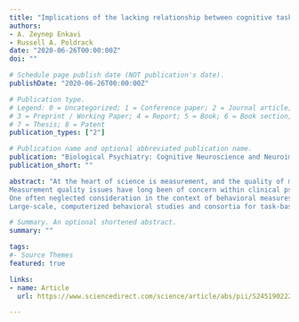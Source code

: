 ```yaml
---
title: "Implications of the lacking relationship between cognitive task and self report measures for psychiatry"
authors:
- A. Zeynep Enkavi
- Russell A. Poldrack
date: "2020-06-26T00:00:00Z"
doi: ""

# Schedule page publish date (NOT publication's date).
publishDate: "2020-06-26T00:00:00Z"

# Publication type.
# Legend: 0 = Uncategorized; 1 = Conference paper; 2 = Journal article;
# 3 = Preprint / Working Paper; 4 = Report; 5 = Book; 6 = Book section;
# 7 = Thesis; 8 = Patent
publication_types: ["2"]

# Publication name and optional abbreviated publication name.
publication: "Biological Psychiatry: Cognitive Neuroscience and Neuroimaging"
publication_short: ""

abstract: "At the heart of science is measurement, and the quality of measurements limits the quality of the resulting conclusions.  In psychiatric research, the most common measurement has traditionally been through self-report, using scales that assess the degree and frequency of psychiatric symptoms.  However, self-report has largely been eschewed within biological and computational psychiatry for lacking the ability to provide mechanistic insights into the disorders in question. Instead, researchers now focus primarily on task-based measures of behavior combined with model-based analyses. This approach is thought to allow a deeper insight into the underlying neural and computational mechanisms whose dysfunction ultimately gives rise to psychiatric symptoms and illness. Indeed, the RDoC framework is explicitly built around these underlying neurocognitive dimensions. The measures proposed in the framework are meant to assess the function of mechanisms instead of or in addition to the frequency and severity of symptoms.  The subjective nature of self-report, compared to the seemingly objective nature of cognitive tasks in combination with sophisticated computational models, has led many researchers to move away from the former.
Measurement quality issues have long been of concern within clinical psychology and psychiatry. Yet the focus has been on challenges posed by clinical conditions due to e.g. medication effects, comorbid cognitive deficits or differences in motor abilities. A growing body of work in cognitive psychology points towards more fundamental challenges to measurement quality from self-report and behavioral tasks regardless of clinical conditions.
One often neglected consideration in the context of behavioral measures and model-based assessments is their psychometric characteristics.  Whereas the publication of a novel self-report scale is necessarily accompanied by a demonstration of both its reliability (e.g. through test-retest and/or internal consistency measures) and its validity (e.g. convergent, divergent, and predictive validity), it is exceedingly rare to see psychometric assessments of cognitive measures and computational models. Here we discuss recent work that has raised pointed questions regarding the psychometric features of many task-based measures and model-based analyses that are the basis for biological and computational psychiatry.  We hope that renewed interest in psychometrics will help improve the potential utility of these measures for understanding the foundations of mental illness.  Although neuroimaging measures are central to these fields as well, we do not address those in the present paper; however, recent work has raised important questions about the reliability of fMRI results as well.
Large-scale, computerized behavioral studies and consortia for task-based biological measures have enabled researchers to test psychometric properties of broad sets of both self-report and task measures. These efforts reveal concerns about the construct validity of various cognitive processes thought to underlie numerous clinical conditions, the poor psychometric features of cognitive task measures and limitations on the generalizability of model-based analyses. In this commentary we provide a summary of some of these findings, discuss their implications for psychiatry research and present suggestions to improve the field."

# Summary. An optional shortened abstract.
summary: ""

tags:
#- Source Themes
featured: true

links:
- name: Article
  url: https://www.sciencedirect.com/science/article/abs/pii/S2451902220301646?via%3Dihub

---
```

